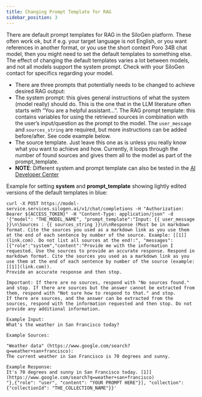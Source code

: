```yaml
---
title: Changing Prompt Template for RAG
sidebar_position: 3
---
```


There are default prompt templates for RAG in the SiloGen platform. These often work ok, but if e.g. your target language is not English, or you want references in another format, or you use the short context Poro 34B chat model, then you might need to set the default templates to something else. The effect of changing the default templates varies a lot between models, and not all models support the system prompt. Check with your SiloGen contact for specifics regarding your model.

- There are three prompts that potentially needs to be changed to achieve desired RAG output:
- The system prompt: this gives general instructions of what the system (model really) should do. This is the one that in the LLM literature often starts with “You are a helpful assistant…”.
  The RAG prompt template: this contains variables for using the retrieved sources in combination with the user’s input/question as the prompt to the model. The `user_message` and `sources_string` are required, but more instructions can be added before/after. See code example below.
- The source template. Just leave this one as is unless you really know what you want to achieve and how. Currently, it loops through the number of found sources and gives them all to the model as part of the prompt_template.
- **NOTE**: Different system and prompt template can also be tested in the [AI Developer Center](../../developer-console/index.md)

Example for setting **system** and **prompt_template** showing lightly edited versions of the default templates in blue:

```
curl -X POST https://model-service.services.silogen.ai/v1/chat/completions -H "Authorization: Bearer ${ACCESS_TOKEN}" -H "Content-Type: application/json" -d '{"model": "THE_MODEL_NAME", "prompt_template":"Input: {{ user_message }}\n\Sources : {{ sources_string }}\n\nResponse (Must be in markdown format. Cite the sources you used as a markdown link as you use them at the end of each sentence by number of the source. Example: [[1]](link.com). Do not list all sources at the end!:", "messages": [{"role":"system","content":"Provide me with the information I requested. Use the sources to provide an accurate response. Respond in markdown format. Cite the sources you used as a markdown link as you use them at the end of each sentence by number of the source (example: [[1]](link.com)).
Provide an accurate response and then stop.

Important: If there are no sources, respond with "No sources found." and stop. If there are sources but the answer cannot be extracted from them, respond with "Not sure how to respond to that." and stop.
If there are sources, and the answer can be extracted from the sources, respond with the information requested and then stop. Do not provide any additional information.

Example Input:
What's the weather in San Francisco today?

Example Sources:

"Weather data" (https://www.google.com/search?q=weather+san+francisco):
The current weather in San Francisco is 70 degrees and sunny.

Example Response:
It's 70 degrees and sunny in San Francisco today. [1]](https://www.google.com/search?q=weather+san+francisco)
"},{"role": "user", "content": "YOUR PROMPT HERE"}], "collection": {"collectionId": "THE_COLLECTION_NAME"}}'
```
